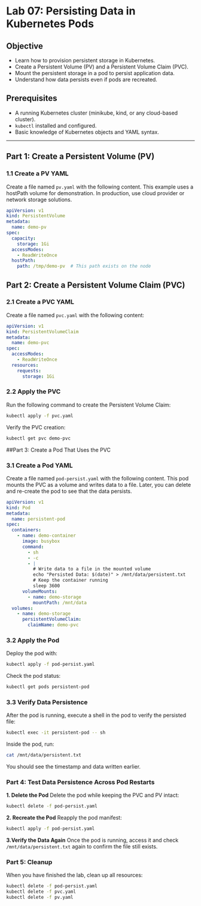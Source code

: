 # Lab 07: Persisting Data in Kubernetes Pods

## Objective

- Learn how to provision persistent storage in Kubernetes.
- Create a Persistent Volume (PV) and a Persistent Volume Claim (PVC).
- Mount the persistent storage in a pod to persist application data.
- Understand how data persists even if pods are recreated.

## Prerequisites

- A running Kubernetes cluster (minikube, kind, or any cloud-based cluster).
- `kubectl` installed and configured.
- Basic knowledge of Kubernetes objects and YAML syntax.

---

## Part 1: Create a Persistent Volume (PV)

### 1.1 Create a PV YAML

Create a file named `pv.yaml` with the following content. This example uses a hostPath volume for demonstration. In production, use cloud provider or network storage solutions.

```yaml
apiVersion: v1
kind: PersistentVolume
metadata:
  name: demo-pv
spec:
  capacity:
    storage: 1Gi
  accessModes:
    - ReadWriteOnce
  hostPath:
    path: /tmp/demo-pv  # This path exists on the node
```

## Part 2: Create a Persistent Volume Claim (PVC)
### 2.1 Create a PVC YAML

Create a file named `pvc.yaml` with the following content:

```yaml
apiVersion: v1
kind: PersistentVolumeClaim
metadata:
  name: demo-pvc
spec:
  accessModes:
    - ReadWriteOnce
  resources:
    requests:
      storage: 1Gi
```

### 2.2 Apply the PVC
Run the following command to create the Persistent Volume Claim:

```bash
kubectl apply -f pvc.yaml
```
Verify the PVC creation:


```bash
kubectl get pvc demo-pvc
```


##Part 3: Create a Pod That Uses the PVC
### 3.1 Create a Pod YAML
Create a file named `pod-persist.yaml` with the following content. This pod mounts the PVC as a volume and writes data to a file. Later, you can delete and re-create the pod to see that the data persists.

```yaml
apiVersion: v1
kind: Pod
metadata:
  name: persistent-pod
spec:
  containers:
    - name: demo-container
      image: busybox
      command:
        - sh
        - -c
        - |
          # Write data to a file in the mounted volume
          echo "Persisted Data: $(date)" > /mnt/data/persistent.txt
          # Keep the container running
          sleep 3600
      volumeMounts:
        - name: demo-storage
          mountPath: /mnt/data
  volumes:
    - name: demo-storage
      persistentVolumeClaim:
        claimName: demo-pvc
```

### 3.2 Apply the Pod
Deploy the pod with:

```bash
kubectl apply -f pod-persist.yaml
```
Check the pod status:

```bash
kubectl get pods persistent-pod
```

### 3.3 Verify Data Persistence
After the pod is running, execute a shell in the pod to verify the persisted file:

```bash
kubectl exec -it persistent-pod -- sh
```
Inside the pod, run:

```sh
cat /mnt/data/persistent.txt
```
You should see the timestamp and data written earlier.

### Part 4: Test Data Persistence Across Pod Restarts
**1. Delete the Pod**
Delete the pod while keeping the PVC and PV intact:

```bash
kubectl delete -f pod-persist.yaml
```

**2. Recreate the Pod**
Reapply the pod manifest:

```bash
kubectl apply -f pod-persist.yaml
```

**3.Verify the Data Again**
Once the pod is running, access it and check `/mnt/data/persistent.txt` again to confirm the file still exists.

### Part 5: Cleanup
When you have finished the lab, clean up all resources:

```bash
kubectl delete -f pod-persist.yaml
kubectl delete -f pvc.yaml
kubectl delete -f pv.yaml
```